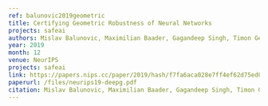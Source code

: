 ```yaml
---
ref: balunovic2019geometric
title: Certifying Geometric Robustness of Neural Networks
projects: safeai
authors: Mislav Balunovic, Maximilian Baader, Gagandeep Singh, Timon Gehr, Martin Vechev
year: 2019
month: 12
venue: NeurIPS
projects: safeai
link: https://papers.nips.cc/paper/2019/hash/f7fa6aca028e7ff4ef62d75ed025fe76-Abstract.html
paperurl: /files/neurips19-deepg.pdf
citation: Mislav Balunovic, Maximilian Baader, Gagandeep Singh, Timon Gehr, Martin Vechev
---
```


